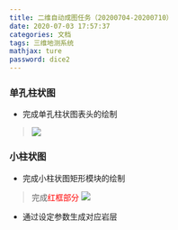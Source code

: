 ```yaml
---
title: 二维自动成图任务（20200704-20200710）
date: 2020-07-03 17:57:37
categories: 文档
tags: 三维地测系统
mathjax: ture
password: dice2
---
```


### 单孔柱状图
* 完成单孔柱状图表头的绘制
> ![](15937699356340.jpg)


### 小柱状图
* 完成小柱状图矩形模块的绘制
> 完成<font color="red">红框部分</font>
> ![](15937700708843.jpg)

* 通过设定参数生成对应岩层